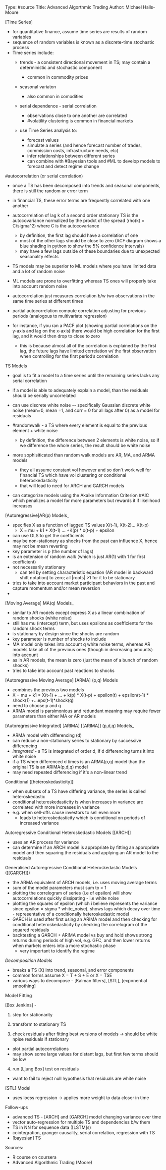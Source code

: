 Type: #source
Title: Advanced Algorthmic Trading 
Author: MIchael Halls-Moore

[Time Series]
- for quantitative finance, assume time series are results of random variables
- sequence of random variables is known as a discrete-time stochastic process
- Time series include:
	- trends - a consistent directional movement in TS; may contain a deterministic and stochastic component
		- common in commodity prices
	- seasonal variaton 
		- also common in comodities
	- serial dependence - serial correlation 
		- observations close to one another are correlated 
		- #volatility clustering is common in financial markets 

	- use Time Series analysis to:
		- forecast values
		- simulate a series (and hence forecast number of trades, commission costs, infrastructure needs, etc)
		- infer relationships between different series 
		- can combine with #Bayesian tools and #ML to develop models  to forecast and detect regime change 

#autocorrelation (or serial correlation)
-  once a TS has been decomposed into trends and seasonal components, there is still the random or error term
- in financial TS, these error terms are frequently correlated with one another 
- autocorrelation of lag k of a second order stationary TS is the autocovariance normalized by the prodct of the spread (rho(k) = C/sigma^2) where C is the autocovariance 
	- by definition, the first lag should have a correlation of one 
	- most of the other lags should be close to zero (ACF diagram shows a blue shading in python to show the 5% confidence intervals)
	- may have a few lags outside of these boundaries due to unexpected seasonality effects 



- TS models may be superior to ML models where you have limited data and a lot of random noise
    
-   ML models are prone to overfitting whereas TS ones will properly take into account random noise
    
-   autocorrelation just measures correlation b/w two observations in the same time series at different times
    
-   partial autocorrelation compute correlation adjusting for previous periods (analogous to multivariate regression)
    
-   for instance, if you ran a PACF plot (showing partial correlations on the y-axis and lag on the x-axis) there would be high correlation for the first lag, and it would then drop to close to zero
    
    -   this is because almost all of the correlation is explained by the first lag, the future lags have limited correlation w/ the first observation when controlling for the first period’s correlation
    
    

TS Models
- goal is to fit a model to a time series until the remaining series lacks any serial correlation 
- if a model is able to adequately explain a model, than the residuals should be serially uncorrelated 
- can use discrete white noise -- specifically Gaussian discrete white noise (mean=0, mean =1, and corr = 0 for all lags after 0) as a model for residuals 
- #randomwalk - a TS where every element is equal to the previous element + white noise
	- by definition, the difference between 2 elements is white noise, so if we difference the whole series, the result should be white noise 

- more sophisiticated than random walk models are AR, MA, and ARMA models
	- they all assume constant vol however and so don't work well for financial TS which have vol clustering or conditional heteroskedasticity 
	- that will lead to need for ARCH and GARCH models 
- can categorize models using the Akaike Information Criterion #AIC which penalizes a model for more parameters but rewards it if likelihood increases 

[Autoregressive]AR(p) Models_

-   specifies X as a function of lagged TS values X(t-1), X(t-2)… X(t-p)
    -   X = mu + k1 * X(t-1) … +K(p) * x(t-p) + epsilon
-   can use OLS to get the coefficients
-   may be non-stationary as shocks from the past can influence X, hence may not be mean reverting
-   key parameter is p (the number of lags)
-  is an extension of random walk (which is just AR(1) with 1 for first coefficient)
- not necessarily stationary
	- can tell by setting characteristic equation (AR model in backward shift notation) to zero; all |roots| >1 for it to be stationary 
- tries to take into account market participant behaviors in the past and capture momentum and/or mean reversion
-

[Moving Average] MA(q) Models_

-   similar to AR models except express X as a linear combination of random shocks (white noise)
-   still has mu (intercept) term, but uses epsilons as coefficients for the random shock terms
-   is stationary by design since the shocks are random
-   key parameter is number of shocks to include
- MA model only takes into account q white noise terms, whereas AR models take all of the previous ones (though in decreasing amounts) into account 
- as in AR models, the mean is zero (just the mean of a bunch of random shocks)
- tries to take into account past reactions to shocks 

[Autoregressive Moving Average]  [ARMA] (p,q) Models

-   combines the previous two models
-   X = mu + k1 * X(t-1) + … + k(p) * X(t-p) + epsilon(t) + epsilon(t-1) * shock(1) +…eps(t-1)*shock(q)
-   need to choose p and q
- ARMA model is parsimonious and redundant meaning may require fewer parameters than either MA or AR models 

[Autoregressive Integrated] [ARIMA] [[ARIMA]] (p,d,q) Models_

-   ARMA model with differencing (d)
- can reduce a non-stationary series to stationary by successive differencing 
- *integrated* - a TS is integrated of order d, if d differencing turns it into white noise 
- if a TS when differenced d times is an ARMA(p,q) model than the original TS is an ARIMA(p,d,q) model
- may need repeated differencing if it's a non-linear trend 

Conditional [[heteroskedasticity]]
- when subsets of a TS have differing variance, the series is called heteroskedastic 
- conditional heteroskedasticity is when increases in variance are correlated with more increases in variance 
- e.g. when sell-offs cause investors to sell even more 
	- leads to heteroskedasticity which is conditional on periods of increased variance 

Autoregressive Conditional Heteroskedastic Models [[ARCH]]
- uses an AR process for variance 
- can determine if an ARCH model is appropriate by fitting an appropriate model and then squaring the residuals and applying an AR model to the residuals 


Generalised Autoregressive Conditional Heteroskedastic Models ([[GARCH]])
- the ARMA equivalent of ARCH models, i.e. uses moving average terms
- sum of the model parameters must sum to < 1
- plotting the correlogram of series (i.e of epsilon) will show autocorrelations quickly dissipating - i.e white noise
- plotting the squares of epsilon (which i believe represents the variance since epsilon = sigma * white_noise), shows lags which decay over time - representative of a conditionally heteroskedastic model 
- GARCH is used after first using an ARIMA model and then checking for conditional heteroskedasticity by checking the correlogram of the squared residuals 
- backtesting a GARCH + ARIMA model vs buy and hold shows strong returns during periods of high vol, e.g. GFC, and then lower returns when markets enters into a more stochastic phase 
	- very important to identify the regime 


_Decomposition Models_

-   breaks a TS (X) into trend, seasonal, and error components
-   common forms assume X = T + S + E or X = TSE
-   various ways to decompose - [Kalman filters], [STL], [exponential smoothing]

Model Fitting

[Box Jenkins] -

1.  step for stationarity
    
2.  transform to stationary TS
    
3.  check residuals after fitting best versions of models → should be white npise residuals if stationary
    

-   plot partial autocorrelations
-   may show some large values for distant lags, but first few terms should be low

4.  run [Ljung Box] test on residuals

-   want to fail to reject null hypothesis that residuals are white noise

[STL] Model

-   uses loess regression → applies more weight to data closer in time

Follow-ups

-   advanced TS - [ARCH] and [GARCH] model changing variance over time
-   vector auto-regression for multiple TS and dependencies b/w them
-   TS in NN for sequence data ([LSTM]s)
-   cointegration, granger causality, serial correlation, regression with TS
-   [bayesian] TS



Sources:
- R course on coursera
- Advanced Algorithmic Trading (Moore)